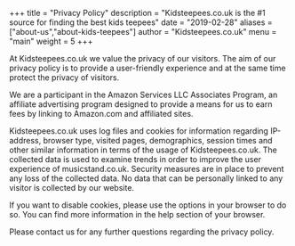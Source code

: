 +++
title = "Privacy Policy"
description = "Kidsteepees.co.uk is the #1 source for finding the best kids teepees"
date = "2019-02-28"
aliases = ["about-us","about-kids-teepees"]
author = "Kidsteepees.co.uk"
menu = "main"
weight = 5
+++

At Kidsteepees.co.uk we value the privacy of our visitors. The aim of our privacy policy is to provide a user-friendly experience and at the same time protect the privacy of visitors.

We are a participant in the Amazon Services LLC Associates Program, an affiliate advertising program designed to provide a means for us to earn fees by linking to Amazon.com and affiliated sites.

Kidsteepees.co.uk uses log files and cookies for information regarding IP-address, browser type, visited pages, demographics, session times and other similar information in terms of the usage of Kidsteepees.co.uk. The collected data is used to examine trends in order to improve the user experience of musicstand.co.uk. Security measures are in place to prevent any loss of the collected data. No data that can be personally linked to any visitor is collected by our website.

If you want to disable cookies, please use the options in your browser to do so. You can find more information in the help section of your browser.

Please contact us for any further questions regarding the privacy policy.
